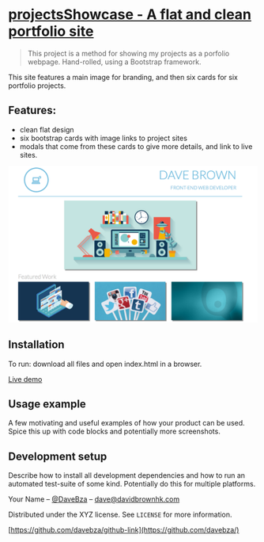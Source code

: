 # [projectsShowcase - A flat and clean portfolio site](https://davebza.github.io/portfolio/)
> This project is a method for showing my projects as a porfolio webpage. Hand-rolled, using a Bootstrap framework.

This site features a main image for branding, and then six cards for six portfolio projects.

## Features:

- clean flat design
- six bootstrap cards with image links to project sites
- modals that come from these cards to give more details, and link to live sites.

![](images/readmePreview.png)

## Installation

To run: download all files and open index.html in a browser.

[Live demo](https://davebza.github.io/portfolio/)

## Usage example

A few motivating and useful examples of how your product can be used. Spice this up with code blocks and potentially more screenshots.

## Development setup

Describe how to install all development dependencies and how to run an automated test-suite of some kind. Potentially do this for multiple platforms.

Your Name – [@DaveBza](https://twitter.com/DaveBza) – dave@davidbrownhk.com

Distributed under the XYZ license. See ``LICENSE`` for more information.

[https://github.com/davebza/github-link](https://github.com/davebza/)
